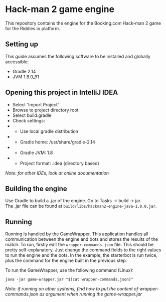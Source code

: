 # Hack-man 2 game engine
This repository contains the engine for the Booking.com Hack-man 2 game for the Riddles.io platform.

## Setting up

This guide assumes the following software to be installed and globally
accessible:

- Gradle 2.14
- JVM 1.8.0_91

## Opening this project in IntelliJ IDEA

- Select 'Import Project'
- Browse to project directory root
- Select build.gradle
- Check settings:
- * Use local gradle distribution
- * Gradle home: /usr/share/gradle-2.14
- * Gradle JVM: 1.8
- * Project format: .idea (directory based)

*Note: for other IDEs, look at online documentation*

## Building the engine

Use Gradle to build a .jar of the engine. Go to Tasks -> build -> jar.  
The .jar file can be found at `build/libs/hackman2-engine-java-1.0.0.jar`.

## Running 

Running is handled by the GameWrapper. This application handles all communication between
the engine and bots and stores the results of the match. To run, firstly edit the 
`wrapper-commands.json` file. This should be pretty self-explanatory. Just change the command
fields to the right values to run the engine and the bots. In the example, the starterbot
is run twice, plus the command for the engine built in the previous step.
 
 To run the GameWrapper, use the following command (Linux):
 ````
 java -jar game-wrapper.jar "$(cat wrapper-commands.json)"
 ````
 
 *Note: if running on other systems, find how to put the content of wrapper-commands.json as
 argument when running the game-wrapper.jar*